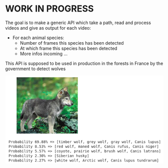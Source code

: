 # WORK IN PROGRESS

The goal is to make a generic API which take a path, read and process videos and give as output for each video:
 - For each animal species:
    - Number of frames this species has been detected
    - At which frame this species has been detected
    - More infos incoming ... 

This API is supposed to be used in production in the forests in France by the government to detect wolves

<img src="docs/images/wolfy.png">